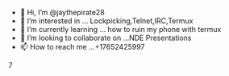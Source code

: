 - 👋 Hi, I’m @jaythepirate28
- 👀 I’m interested in ... Lockpicking,Telnet,IRC,Termux
- 🌱 I’m currently learning ... how to ruin my phone with termux
- 💞️ I’m looking to collaborate on ...NDE Presentations
- 📫 How to reach me ...+17652425997

<!---
jaythepirate28/jaythepirate28 is a ✨ special ✨ repository because its `README.md` (this file) appears on your GitHub profile.
You can click the Preview link to take a look at your changes.
--->
7
